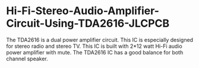 # Hi-Fi-Stereo-Audio-Amplifier-Circuit-Using-TDA2616-JLCPCB
The TDA2616 is a dual power amplifier circuit. This IC is especially designed for stereo radio and stereo TV. This IC is built with 2*12 watt Hi-Fi audio power amplifier with mute. The TDA2616 IC has a good balance for both channel speaker.
